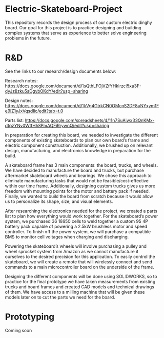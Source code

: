 # Electric-Skateboard-Project

This repository records the design process of our custom electric dinghy board. Our goal for this project is to practice designing and building complex systems that serve as experience to better solve engineering problems in the future.

# R&D
See the links to our research/design documents below:

Research notes:
https://docs.google.com/document/d/1sQthLFOjVZfYHkIrzcI5xa3F-dyJz8zku5sDgvbOKdY/edit?usp=sharing

Design notes:
https://docs.google.com/document/d/1kVg4GtrkCN0OMcnS2DF8uNYxym1Fe9iZ1yJxVqsdlic/edit?tab=t.0

Parts list:
https://docs.google.com/spreadsheets/d/11n7SuAiwx33QnKMx-dtpzYNv0WtfHh8PmAQFiRrywnQ/edit?usp=sharing

In preparation for creating this board, we needed to investigate the different components of existing skateboards to plan our own board’s frame and electric component construction. Additionally, we brushed up on relevant design, manufacturing, and electronics knowledge in preparation for the build. 

A skateboard frame has 3 main components: the board, trucks, and wheels. We have decided to manufacture the board and trucks, but purchase aftermarket skateboard wheels and bearings. We chose this approach to eliminate manufacturing tasks that would not be feasible/cost-effective within our time frame. Additionally, designing custom trucks gives us more freedom with mounting points for the motor and battery pack if needed. Finally, we wanted to build the board from scratch because it would allow us to personalize its shape, size, and visual elements.

After researching the electronics needed for the project, we created a parts list to plan how everything would work together. For the skateboard’s power system, we purchased 36 18650 cells to weld together a custom 9S 4P battery pack capable of powering a 2.5kW brushless motor and speed controller. To finish off the power system, we will purchase a compatible BMS to monitor cell voltages when charging and discharging. 

Powering the skateboard’s wheels will involve purchasing a pulley and wheel sprocket system from Amazon as we cannot manufacture it ourselves to the desired precision for this application. To easily control the skateboard, we will create a remote that will wirelessly connect and send commands to a main microcontroller board on the underside of the frame.

Designing the different components will be done using SOLIDWORKS, so to practice for the final prototype we have taken measurements from existing trucks and board frames and created CAD models and technical drawings of them. We have access to a milling machine that will be given these models later on to cut the parts we need for the board.

# Prototyping
Coming soon


